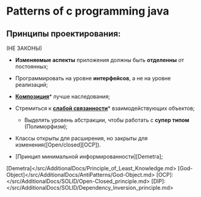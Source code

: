 # Patterns of c programming java

## Принципы проектирования: 
(НЕ ЗАКОНЫ)

* **Изменяемые аспекты** приложения должны быть **отделенны** от постоянных;

* Программировать на уровне **интерфейсов**, а не на уровне реализаций;

* [**Композиция**][Composition]* лучше наследования;

* Стремиться к [**слабой связанности**][LowCoupling]* взаимодействующих объектов;
  - Выделять уровень абстракции, чтобы работать с **супер типом** (Полиморфизм);
  
* Классы открыты для расширения, но закрыты для изменения([Open/closed][OCP]).

* [Принцип минимальной информированности][Demetra];


[LowCoupling]: </src/AdditionalDocs/LowCoupling.md>
[Composition]: </src/AdditionalDocs/Composition.md>
[Demetra]</src/AdditionalDocs/Principle_of_Least_Knowledge.md>
[God-Object]</src/AdditionalDocs/AntiPatterns/God-Object.md>
[OCP]: </src/AdditionalDocs/SOLID/Open-Closed_principle.md>
[DIP]: </src/AdditionalDocs/SOLID/Dependency_Inversion_principle.md>


[Abstract_Factory]: </src/Creational/Factorys/Abstract_Factory/Abstract_Factory.md>
[Factory_Method]: </src/Creational/Factorys/Factory_Method/Factory_Method.md>
[Builder]: </src/Creational/Builder/Builder.md>
[Prototype]: </src/Creational/Prototype/Prototype.md>
[Singleton]: </src/Creational/Singleton/Singleton.md>

[Adapter]: </src/Structural/Adapter/Adapter.md>
[Bridge]: </src/Structural/Bridge/Bridge.md>
[Composite]: </src/Structural/Composite/Composite.md>
[Decorator]: </src/Structural/Decorator/Decorator.md>
[Facade]: </src/Structural/Facade/Facade.md>
[Flyweight]: </src/Structural/Flyweight/Flyweight.md>
[Proxy]: </src/Structural/Proxy/Proxy.md>

[Chain_of_Responsibility]: </src/Behavioral/Chain_of_Responsibility/Chain_of_Responsibility.md>
[Command]: </src/Behavioral/Command/Command.md>
[Iterator]: </src/Behavioral/Iterator/Iterator.md>
[Mediator]: </src/Behavioral/Mediator/Mediator.md>
[Memento]: </src/Behavioral/Memento/Memento.md>
[Observer]: </src/Behavioral/Observer/Observer.md>
[State]: </src/Behavioral/State/State.md>
[Strategy]: </src/Behavioral/Strategy/Strategy.md>
[Template_Method]: </src/Behavioral/Template_Method/Template_Method.md>
[Visitor]: </src/Behavioral/Visitor/Visitor.md>